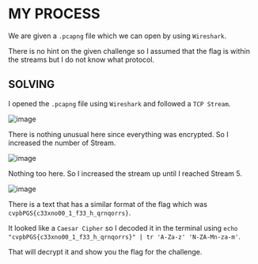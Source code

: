 # MY PROCESS

We are given a `.pcapng` file which we can open by using `Wireshark`.

There is no hint on the given challenge so I assumed that the flag is within the streams but I do not know what protocol.

## SOLVING

I opened the `.pcapng` file using `Wireshark` and followed a `TCP Stream`.

![image](https://github.com/user-attachments/assets/1ad4b137-617a-48aa-a058-2a732a9355f7)

There is nothing unusual here since everything was encrypted. So I increased the number of Stream.

![image](https://github.com/user-attachments/assets/05d0490b-3177-4908-8d96-ac0c4a2bd4ee)

Nothing too here. So I increased the stream up until I reached Stream 5.

![image](https://github.com/user-attachments/assets/8c6bbca3-0dc7-4a3c-b5fa-a0b908fc5b68)

There is a text that has a similar format of the flag which was `cvpbPGS{c33xno00_1_f33_h_qrnqorrs}`.

It looked like a `Caesar Cipher` so I decoded it in the terminal using `echo "cvpbPGS{c33xno00_1_f33_h_qrnqorrs}" | tr 'A-Za-z' 'N-ZA-Mn-za-m'`.

That will decrypt it and show you the flag for the challenge.
